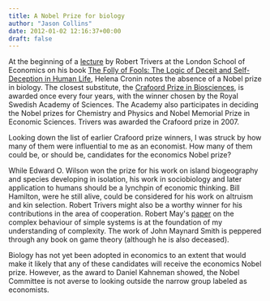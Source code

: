 ```yaml
---
title: A Nobel Prize for biology
author: "Jason Collins"
date: 2012-01-02 12:16:37+00:00
draft: false
---
```


At the beginning of a [lecture](http://www2.lse.ac.uk/newsAndMedia/videoAndAudio/channels/publicLecturesAndEvents/player.aspx?id=1161) by Robert Trivers at the London School of Economics on his book [The Folly of Fools: The Logic of Deceit and Self-Deception in Human Life](/triverss-the-folly-of-fools/), Helena Cronin notes the absence of a Nobel prize in biology. The closest substitute, the [Crafoord Prize in Biosciences](http://www.crafoordprize.se/prizesawarded/biosciences.4.2f692b3510dbfce339680009412.html), is awarded once every four years, with the winner chosen by the Royal Swedish Academy of Sciences. The Academy also participates in deciding the Nobel prizes for Chemistry and Physics and Nobel Memorial Prize in Economic Sciences. Trivers was awarded the Crafoord prize in 2007.

Looking down the list of earlier Crafoord prize winners, I was struck by how many of them were influential to me as an economist. How many of them could be, or should be, candidates for the economics Nobel prize?

While Edward O. Wilson won the prize for his work on island biogeography and species developing in isolation, his work in sociobiology and later application to humans should be a lynchpin of economic thinking. Bill Hamilton, were he still alive, could be considered for his work on altruism and kin selection. Robert Trivers might also be a worthy winner for his contributions in the area of cooperation. Robert May's [paper](https://doi.org/10.1038/261459a0) on the complex behaviour of simple systems is at the foundation of my understanding of complexity. The work of John Maynard Smith is peppered through any book on game theory (although he is also deceased).

Biology has not yet been adopted in economics to an extent that would make it likely that any of these candidates will receive the economics Nobel prize. However, as the award to Daniel Kahneman showed, the Nobel Committee is not averse to looking outside the narrow group labeled as economists.
